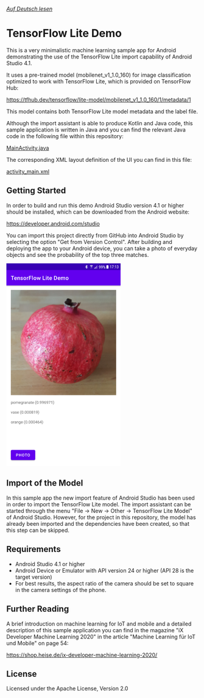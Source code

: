 *[Auf Deutsch lesen](README-de.md)*

# TensorFlow Lite Demo

This is a very minimalistic machine learning sample app for Android demonstrating the use of the TensorFlow Lite import capability of Android Studio 4.1.

It uses a pre-trained model (mobilenet_v1_1.0_160) for image classification optimized to work with TensorFlow Lite, which is provided on TensorFlow Hub:

https://tfhub.dev/tensorflow/lite-model/mobilenet_v1_1.0_160/1/metadata/1

This model contains both TensorFlow Lite model metadata and the label file.

Although the import assistant is able to produce Kotlin and Java code, this sample application is written in Java and you can find the relevant Java code in the following file within this repository:

[MainActivity.java](app/src/main/java/com/example/tflitedemo/MainActivity.java)

The corresponding XML layout definition of the UI you can find in this file:

[activity_main.xml](app/src/main/res/layout/activity_main.xml)

## Getting Started

In order to build and run this demo Android Studio version 4.1 or higher should be installed, which can be downloaded from the Android website:

https://developer.android.com/studio

You can import this project directly from GitHub into Android Studio by selecting the option "Get from Version Control". After building and deploying the app to your Android device, you can take a photo of everyday objects and see the probability of the top three matches.

<img src="TFLite_Demo_App.png" width="300" title="TFLite_Demo_App">

## Import of the Model

In this sample app the new import feature of Android Studio has been used in order to import the TensorFlow Lite model. The import assistant can be started through the menu "File -> New -> Other -> TensorFlow Lite Model" of Android Studio. However, for the project in this repository, the model has already been imported and the dependencies have been created, so that this step can be skipped.

## Requirements

- Android Studio 4.1 or higher
- Android Device or Emulator with API version 24 or higher (API 28 is the target version)
- For best results, the aspect ratio of the camera should be set to square in the camera settings of the phone.

## Further Reading

A brief introduction on machine learning for IoT and mobile and a detailed description of this sample application you can find in the magazine "iX Developer Machine Learning 2020" in the article "Machine Learning für IoT und Mobile" on page 54:

https://shop.heise.de/ix-developer-machine-learning-2020/

## License

Licensed under the Apache License, Version 2.0
